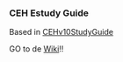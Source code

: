 ### CEH Estudy Guide

Based in [CEHv10StudyGuide](https://github.com/scottymcraig/CEHv10StudyGuide)

GO to de [Wiki](https://github.com/drj3ky11/CEHv10StudyGuide/wiki)!!
